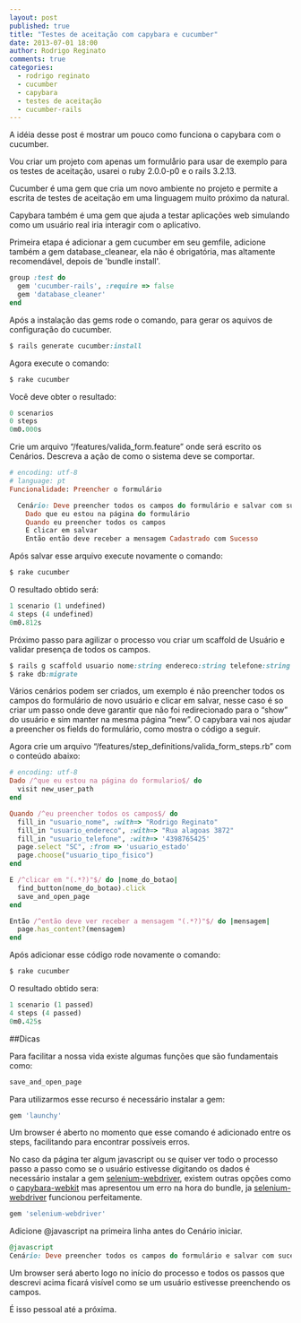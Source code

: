 ```yaml
---
layout: post
published: true
title: "Testes de aceitação com capybara e cucumber"
date: 2013-07-01 18:00
author: Rodrigo Reginato
comments: true
categories: 
  - rodrigo reginato
  - cucumber
  - capybara
  - testes de aceitação
  - cucumber-rails
---
```


A idéia desse post é mostrar um pouco como funciona o capybara com o cucumber.

<!--more-->

Vou criar um projeto com apenas um formulårio para usar de exemplo para os testes de aceitação, usarei o ruby 2.0.0-p0 e o rails 3.2.13.

Cucumber é uma gem que cria um novo ambiente no projeto e permite a escrita de testes de aceitação em uma linguagem muito próximo da natural. 

Capybara também é uma gem que ajuda a testar aplicações web  simulando como um usuário real iria interagir com o aplicativo.

Primeira etapa é adicionar a gem cucumber em seu gemfile, adicione também a gem database_cleanear, ela não é obrigatória, mas altamente recomendável, depois de 'bundle install'.

```ruby
group :test do   
  gem 'cucumber-rails', :require => false   
  gem 'database_cleaner' 
end
```

Após a instalação das gems rode o comando, para gerar os aquivos de configuração do cucumber.

```ruby
$ rails generate cucumber:install
```

Agora execute o comando:

```ruby
$ rake cucumber
```
Você deve obter o resultado:

```ruby
0 scenarios
0 steps
0m0.000s
```

Crie um arquivo “/features/valida_form.feature” onde será escrito os Cenários. Descreva a ação de como o sistema deve se comportar.

```ruby
# encoding: utf-8
# language: pt
Funcionalidade: Preencher o formulário

  Cenário: Deve preencher todos os campos do formulário e salvar com sucesso
    Dado que eu estou na página do formulário
    Quando eu preencher todos os campos
    E clicar em salvar
    Então então deve receber a mensagem Cadastrado com Sucesso
```

Após salvar esse arquivo execute novamente o comando:

```ruby
$ rake cucumber
```

O resultado obtido será:

```ruby
1 scenario (1 undefined)
4 steps (4 undefined)
0m0.812s
```

Próximo passo para agilizar o processo vou criar um scaffold de Usuário e validar presença de todos os campos.

```ruby
$ rails g scaffold usuario nome:string endereco:string telefone:string estado:string tipo:string
$ rake db:migrate
```

Vários cenários podem ser criados, um exemplo é não preencher todos os campos do formulário de novo usuário e clicar em salvar, nesse caso é so criar um passo onde deve garantir que não foi redirecionado para o “show” do usuário e sim manter na mesma página “new”.
O capybara vai nos ajudar a preencher os fields do formulário, como mostra o código a seguir. 

Agora crie um arquivo “/features/step_definitions/valida_form_steps.rb” com o conteúdo abaixo:

```ruby
# encoding: utf-8
Dado /^que eu estou na página do formulario$/ do
  visit new_user_path
end

Quando /^eu preencher todos os campos$/ do
  fill_in "usuario_nome", :with=> "Rodrigo Reginato"
  fill_in "usuario_endereco", :with=> "Rua alagoas 3872"
  fill_in "usuario_telefone", :with=> '4398765425'
  page.select "SC", :from => 'usuario_estado'
  page.choose("usuario_tipo_fisico")
end  

E /^clicar em "(.*?)"$/ do |nome_do_botao|
  find_button(nome_do_botao).click
  save_and_open_page
end  

Então /^então deve ver receber a mensagem "(.*?)"$/ do |mensagem|
  page.has_content?(mensagem)
end   
```

Após adicionar esse código rode novamente o comando:

```ruby
$ rake cucumber
```

O resultado obtido sera:

```ruby
1 scenario (1 passed)
4 steps (4 passed)
0m0.425s
```

##Dicas

Para facilitar a nossa vida existe algumas funções que são fundamentais como:

```ruby
save_and_open_page
```

Para utilizarmos esse recurso é necessário instalar a gem:

```ruby
gem 'launchy'
```

Um browser é aberto no momento que esse comando é adicionado entre os steps, facilitando para encontrar possíveis erros.

No caso da página ter algum javascript ou se quiser ver todo o processo passo a passo como se o usuário estivesse digitando os dados é necessário instalar a gem [selenium-webdriver](https://github.com/vertis/selenium-webdriver), existem outras opções como o [capybara-webkit](https://github.com/thoughtbot/capybara-webkit) mas apresentou um erro na hora do bundle, ja [selenium-webdriver](https://github.com/vertis/selenium-webdriver) funcionou perfeitamente.

```ruby
gem 'selenium-webdriver'
```

Adicione @javascript na primeira linha antes do Cenário iniciar.

```ruby
@javascript
Cenário: Deve preencher todos os campos do formulário e salvar com sucesso
```

Um browser será aberto logo no início do processo  e todos os passos que descrevi acima ficará visível como se um usuário estivesse preenchendo os campos.

É isso pessoal até a próxima.